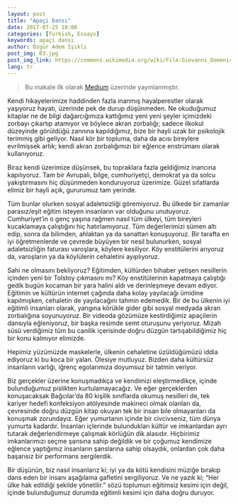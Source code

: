 ```yaml
---
layout: post
title: "Apaçi Dansı"
date: 2017-07-25 18:00
categories: [Turkish, Essays]
keywords: apaçi dansı
author: Özgür Adem Işıklı
post_img: 03.jpg
post_img_link: https://commons.wikimedia.org/wiki/File:Giovanni_Domenico_Tiepolo_-_Ball_in_the_Country_-_WGA22372.jpg
lang: tr
---
```


> Bu makale ilk olarak [Medium](https://medium.com/@iozguradem/apa%C3%A7i-dans%C4%B1-d7b4b232d7c1) üzerinde yayınlanmıştır.

Kendi hikayelerimize haddinden fazla inanmış hayalperestler olarak yaşıyoruz hayatı, üzerinde pek de durup düşünmeden. Ne okuduğumuz kitaplar ne de bilgi dağarcığımıza kattığımız yeni yeni şeyler içimizdeki zorbayı çıkartıp atamıyor ve böylece akran zorbalığı; sadece ilkokul düzeyinde görüldüğü zannına kapıldığımız, bize bir hayli uzak bir psikolojik terimmiş gibi geliyor. Nasıl kör bir topluma, daha da acısı bireylere evrilmişsek artık; kendi akran zorbalığımızı bir eğlence enstrümanı olarak kullanıyoruz.

Biraz kendi üzerimize düşünsek, bu topraklara fazla geldiğimiz inancına kapılıyoruz. Tam bir Avrupalı, bilge, cumhuriyetçi, demokrat ya da solcu yakıştırmasını hiç düşünmeden konduruyoruz üzerimize. Güzel sıfatlarda elimiz bir hayli açık, gururumuz tam yerinde.

Tüm bunlar olurken sosyal adaletsizliği göremiyoruz. Bu ülkede bir zamanlar parasız/eşit eğitim isteyen insanların var olduğunu unutuyoruz. Cumhuriyet’in o genç yaşına rağmen nasıl tüm ülkeyi, tüm bireyleri kucaklamaya çalıştığını hiç hatırlamıyoruz. Tüm değerlerimizi sümen altı edip, sonra da bilimden, ahlaktan ya da sanattan konuşuyoruz. Bir tarafta en iyi öğretmenlerde ve çevrede büyüyen bir nesil bulunurken, sosyal adaletsizliğin faturası varoşlara, köylere kesiliyor. Köy enstitülerini arıyoruz da, varoşların ya da köylülerin cehaletini ayıplıyoruz.

Sahi ne olmasını bekliyoruz? Eğitimden, kültürden bihaber yetişen nesillerin içinden yeni bir Tolstoy çıkmasını mı? Köy enstitülerinin kapatmaya çalıştığı gedik bugün kocaman bir yara halini aldı ve derinleşmeye devam ediyor. Eğitimin ve kültürün internet çağında daha kolay yayılacağı ümidine kapılmışken, cehaletin de yayılacağını tahmin edemedik. Bir de bu ülkenin iyi eğitimli insanları olarak, yangına körükle gider gibi sosyal medyada akran zorbalığına soyunuyoruz. Bir videoda gözümüze kestirdiğimiz apaçilerin dansıyla eğleniyoruz, bir başka resimde semt oturuşunu yeriyoruz. Mizah süsü verdiğimiz tüm bu canilik içerisinde doğru düzgün tartışabildiğimiz hiç bir konu kalmıyor elimizde.

Hepimiz yüzümüzde maskelerle, ülkenin cehaletine üzüldüğümüzü iddia ediyoruz ki bu koca bir yalan. Ölesiye mutluyuz. Bizden daha kültürsüz insanların varlığı, iğrenç egolarımıza doyumsuz bir tatmin veriyor.

Biz gerçekler üzerine konuşmadıkça ve kendimizi eleştirmedikçe, içinde bulunduğumuz pislikten kurtulamayacağız. Ve eğer gerçeklerden konuşacaksak Bağcılar’da 80 kişilik sınıflarda okumuş nesilleri de, tek kariyer hedefi konfeksiyon atölyesinde makineci olmak olanları da, çevresinde doğru düzgün kitap okuyan tek bir insan bile olmayanları da konuşmak zorundayız. Eğer yumurtanın içinde bir civcivseniz, tüm dünya yumurta kadardır. İnsanları içlerinde bulundukları kültür ve imkanlardan ayrı tutarak değerlendirmeye çalışmak körlüğün dik alasıdır. Hiçbirimiz imkanlarımızı seçme şansına sahip değildik ve bir çoğumuz kendimize eğlence yaptığımız insanların şanslarına sahip olsaydık, onlardan çok daha başarısız bir performans sergilerdik.

Bir düşünün, biz nasıl insanlarız ki; iyi ya da kötü kendisini müziğe bırakıp dans eden bir insanı aşağılama gafletini sergiliyoruz. Ve ne yazık ki; “Her ülke hak edildiği şekilde yönetilir.” sözü toplumun eğitimsiz kesimi için değil, içinde bulunduğumuz durumda eğitimli kesimi için daha doğru duruyor.

